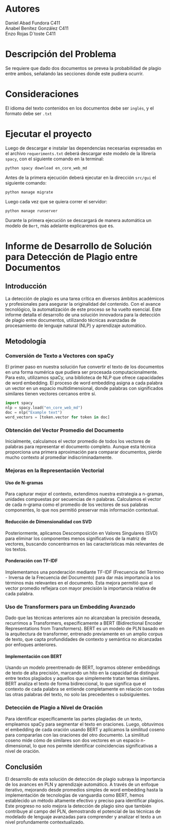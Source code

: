 # Autores

Daniel Abad Fundora C411  
Anabel Benítez González C411  
Enzo Rojas D´toste C411  

# Descripción del Problema

Se requiere que dado dos documentos se prevea la probabilidad de plagio entre ambos, señalando las secciones donde este pudiera ocurrir.  

# Consideraciones

El idioma del texto contenidos en los documentos debe ser ```inglés```, y el formato debe ser ```.txt```

# Ejecutar el proyecto

Luego de descargar e instalar las dependencias necesarias expresadas en el archivo ```requeriments.txt``` deberá descargar este modelo de la librería ```spacy```, con el siguiente comando en la terminal:  

```python spacy download en_core_web_md```  

Antes de la primera ejecución deberá ejecutar en la dirección ```src/gui``` el siguiente comando:  

```python manage migrate```

Luego cada vez que se quiera correr el servidor:  

```python manage runserver```

Durante la primera ejecución se descargará de manera automática un modelo de ```Bert```, más adelante explicaremos que es.

# Informe de Desarrollo de Solución para Detección de Plagio entre Documentos

## Introducción

La detección de plagio es una tarea crítica en diversos ámbitos académicos y profesionales para asegurar la originalidad del contenido. Con el avance tecnológico, la automatización de este proceso se ha vuelto esencial. Este informe detalla el desarrollo de una solución innovadora para la detección de plagio entre documentos, utilizando técnicas avanzadas de procesamiento de lenguaje natural (NLP) y aprendizaje automático.

## Metodología

### Conversión de Texto a Vectores con spaCy

El primer paso en nuestra solución fue convertir el texto de los documentos en una forma numérica que pudiera ser procesada computacionalmente. Para esto, utilizamos spaCy, una biblioteca de NLP que ofrece capacidades de word embedding. El proceso de word embedding asigna a cada palabra un vector en un espacio multidimensional, donde palabras con significados similares tienen vectores cercanos entre sí.

```python
import spacy
nlp = spacy.load("en_core_web_md")
doc = nlp("Example text")
word_vectors = [token.vector for token in doc]
```

### Obtención del Vector Promedio del Documento

Inicialmente, calculamos el vector promedio de todos los vectores de palabras para representar el documento completo. Aunque esta técnica proporciona una primera aproximación para comparar documentos, pierde mucho contexto al promediar indiscriminadamente.

### Mejoras en la Representación Vectorial

#### Uso de N-gramas

Para capturar mejor el contexto, extendimos nuestra estrategia a n-gramas, unidades compuestas por secuencias de n palabras. Calculamos el vector de cada n-grama como el promedio de los vectores de sus palabras componentes, lo que nos permitió preservar más información contextual.

#### Reducción de Dimensionalidad con SVD

Posteriormente, aplicamos Descomposición en Valores Singulares (SVD) para eliminar los componentes menos significativos de la matriz de vectores, buscando concentrarnos en las características más relevantes de los textos.

#### Ponderación con TF-IDF

Implementamos una ponderación mediante TF-IDF (Frecuencia del Término - Inversa de la Frecuencia del Documento) para dar más importancia a los términos más relevantes en el documento. Esta mejora permitió que el vector promedio reflejara con mayor precisión la importancia relativa de cada palabra.

### Uso de Transformers para un Embedding Avanzado

Dado que las técnicas anteriores aún no alcanzaban la precisión deseada, recurrimos a Transformers, específicamente a BERT (Bidirectional Encoder Representations from Transformers). BERT es un modelo de PLN basado en la arquitectura de transformer, entrenado previamente en un amplio corpus de texto, que capta profundidades de contexto y semántica no alcanzadas por enfoques anteriores.

#### Implementación con BERT

Usando un modelo preentrenado de BERT, logramos obtener embeddings de texto de alta precisión, marcando un hito en la capacidad de distinguir entre textos plagiados y aquellos que simplemente tratan temas similares. BERT analiza el texto de forma bidireccional, lo que significa que el contexto de cada palabra se entiende completamente en relación con todas las otras palabras del texto, no solo las precedentes o subsiguientes.

### Detección de Plagio a Nivel de Oración

Para identificar específicamente las partes plagiadas de un texto, empleamos spaCy para segmentar el texto en oraciones. Luego, obtuvimos el embedding de cada oración usando BERT y aplicamos la similitud coseno para compararlas con las oraciones del otro documento. La similitud coseno mide cómo de similares son dos vectores en un espacio n-dimensional, lo que nos permite identificar coincidencias significativas a nivel de oración.

## Conclusión

El desarrollo de esta solución de detección de plagio subraya la importancia de los avances en PLN y aprendizaje automático. A través de un enfoque iterativo, mejorando desde promedios simples de word embedding hasta la implementación de tecnologías de vanguardia como BERT, hemos establecido un método altamente efectivo y preciso para identificar plagios. Este progreso no solo mejora la detección de plagio sino que también contribuye al campo del PLN, demostrando el potencial de las técnicas de modelado de lenguaje avanzadas para comprender y analizar el texto a un nivel profundamente contextualizado.